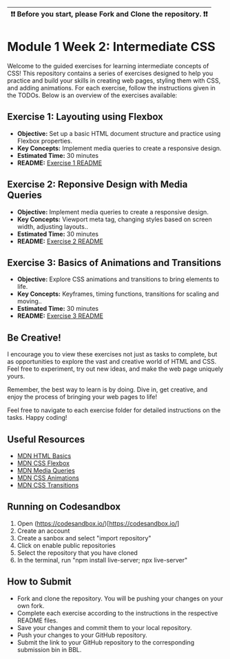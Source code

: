 | ❗️❗️  Before you start, please **Fork** and **Clone** the repository. ❗️❗️|
|-----------------------------------------|

# Module 1 Week 2: Intermediate CSS

Welcome to the guided exercises for learning intermediate concepts of CSS! This repository contains a series of exercises designed to help you practice and build your skills in creating web pages, styling them with CSS, and adding animations. For each exercise, follow the instructions given in the TODOs. Below is an overview of the exercises available:


## Exercise 1: Layouting using Flexbox

- **Objective:** Set up a basic HTML document structure and practice using Flexbox properties.
- **Key Concepts:** Implement media queries to create a responsive design.
- **Estimated Time:**  30 minutes
- **README:** [Exercise 1 README](1.%20Layouting%20using%20Flexbox/README.md)

## Exercise 2: Reponsive Design with Media Queries

- **Objective:** Implement media queries to create a responsive design.
- **Key Concepts:** Viewport meta tag, changing styles based on screen width, adjusting layouts..
- **Estimated Time:**  30 minutes
- **README:** [Exercise 2 README](2.%20Reponsive%20Design%20with%20Media%20Queries/README.md)

## Exercise 3: Basics of Animations and Transitions

- **Objective:** Explore CSS animations and transitions to bring elements to life.
- **Key Concepts:** Keyframes, timing functions, transitions for scaling and moving..
- **Estimated Time:**  30 minutes
- **README:** [Exercise 3 README](3.%20Basics%20of%20Animations%20and%20Transitions/README.md)

## Be Creative!

I encourage you to view these exercises not just as tasks to complete, but as opportunities to explore the vast and creative world of HTML and CSS. Feel free to experiment, try out new ideas, and make the web page uniquely yours.

Remember, the best way to learn is by doing. Dive in, get creative, and enjoy the process of bringing your web pages to life!

Feel free to navigate to each exercise folder for detailed instructions on the tasks. Happy coding!

## Useful Resources

- [MDN HTML Basics](https://developer.mozilla.org/en-US/docs/Learn/Getting_started_with_the_web/HTML_basics)
- [MDN CSS Flexbox](https://developer.mozilla.org/en-US/docs/Learn/CSS/CSS_layout/Flexbox)
- [MDN Media Queries](https://developer.mozilla.org/en-US/docs/Web/CSS/Media_Queries/Using_media_queries)
- [MDN CSS Animations](https://developer.mozilla.org/en-US/docs/Web/CSS/CSS_Animations)
- [MDN CSS Transitions](https://developer.mozilla.org/en-US/docs/Web/CSS/CSS_Transitions)

## Running on Codesandbox
1. Open (https://codesandbox.io/)[https://codesandbox.io/]
1. Create an account
1. Create a sanbox and select "import repository"
1. Click on enable public repositories
1. Select the repository that you have cloned
1. In the terminal, run "npm install live-server; npx live-server"



## How to Submit

- Fork and clone the repository. You will be pushing your changes on your own fork.
- Complete each exercise according to the instructions in the respective README files.
- Save your changes and commit them to your local repository.
- Push your changes to your GitHub repository.
- Submit the link to your GitHub repository to the corresponding submission bin in BBL.
